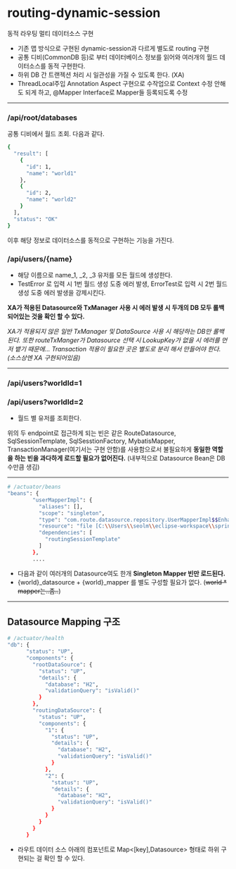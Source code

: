 # routing-dynamic-session
동적 라우팅 멀티 데이터소스 구현

- 기존 맵 방식으로 구현된 dynamic-session과 다르게 별도로 routing 구현
- 공통 디비(CommonDB 등)로 부터 데이터베이스 정보를 읽어와 여러개의 월드 데이터소스를 동적 구현한다.
- 하위 DB 간 트랜젝션 처리 시 일관성을 가질 수 있도록 한다. (XA)
- ThreadLocal주입 Annotation Aspect 구현으로 수작업으로 Context 수정 안해도 되게 하고, @Mapper Interface로 Mapper들 등록되도록 수정 

---

### /api/root/databases
공통 디비에서 월드 조회. 다음과 같다.
```bash
{
  "result": [
    {
      "id": 1,
      "name": "world1"
    },
    {
      "id": 2,
      "name": "world2"
    }
  ],
  "status": "OK"
}
```

이후 해당 정보로 데이터소스를 동적으로 구현하는 기능을 가진다. 
### /api/users/{name}
- 해당 이름으로 name_1, _2, _3 유저를 모든 월드에 생성한다.
- TestError 로 입력 시 1번 월드 생성 도중 에러 발생, ErrorTest로 입력 시 2번 월드 생성 도중 에러 발생을 강제시킨다.

**XA가 적용된 Datasource와 TxManager 사용 시 에러 발생 시 두개의 DB 모두 롤백되어있는 것을 확인 할 수 있다.**

*XA가 적용되지 않은 일반 TxManager 및 DataSource 사용 시 해당하는 DB만 롤백된다. 또한 routeTxManger가 Datasource 선택 시 LookupKey가 없을 시
에러를 먼저 뱉기 때문에... Transaction 적용이 필요한 곳은 별도로 분리 해서 만들어야 한다. (소스상엔 XA 구현되어있음)*

---

### /api/users?worldId=1
### /api/users?worldId=2
- 월드 별 유저를 조회한다.

위의 두 endpoint로 접근하게 되는 빈은 같은 RouteDatasource, SqlSessionTemplate, SqlSesstionFactory, MybatisMapper, TransactionManager(여기서는 구현 안함)를 
사용함으로서 불필요하게 **동일한 역할을 하는 빈을 과다하게 로드할 필요가 없어진다.** (내부적으로 Datasource Bean은 DB수만큼 생김)

---

```bash
# /actuator/beans
"beans": {
        "userMapperImpl": {
          "aliases": [],
          "scope": "singleton",
          "type": "com.route.datasource.repository.UserMapperImpl$$EnhancerBySpringCGLIB$$dda52561",
          "resource": "file [C:\\Users\\seolm\\eclipse-workspace\\spring-route-datasource\\target\\classes\\com\\route\\datasource\\repository\\UserMapperImpl.class]",
          "dependencies": [
            "routingSessionTemplate"
          ]
        },
        ....
```
- 다음과 같이 여러개의 Datasource여도 한개 **Singleton Mapper 빈만 로드된다.**
- {world}_datasource + {world}_mapper 를 별도 구성할 필요가 없다. (~~world * mapper는..좀..~~)

---

## Datasource Mapping 구조
```bash
# /actuator/health
"db": {
      "status": "UP",
      "components": {
        "rootDataSource": {
          "status": "UP",
          "details": {
            "database": "H2",
            "validationQuery": "isValid()"
          }
        },
        "routingDataSource": {
          "status": "UP",
          "components": {
            "1": {
              "status": "UP",
              "details": {
                "database": "H2",
                "validationQuery": "isValid()"
              }
            },
            "2": {
              "status": "UP",
              "details": {
                "database": "H2",
                "validationQuery": "isValid()"
              }
            }
          }
        }
      }
```
- 라우트 데이터 소스 아래의 컴포넌트로 Map<[key],Datasource> 형태로 하위 구현되는 걸 확인 할 수 있다.
